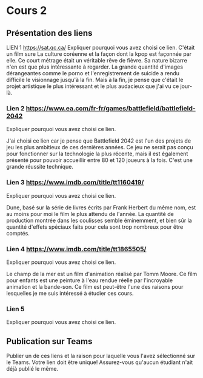 # Cours 2
## Présentation des liens

LIEN 1 https://sat.qc.ca/ Expliquer pourquoi vous avez choisi ce lien. 
C'était un film sure La culture coréenne et la façon dont la kpop est façonnée par elle. Ce court métrage était un véritable rêve de fièvre. Sa nature bizarre n'en est que plus intéressante à regarder. La grande quantité d'images dérangeantes comme le porno et l'enregistrement de suicide a rendu difficile le visionnage jusqu'à la fin. Mais à la fin, je pense que c'était le projet artistique le plus intéressant et le plus audacieux que j'ai vu ce jour-là.

### Lien 2 https://www.ea.com/fr-fr/games/battlefield/battlefield-2042
Expliquer pourquoi vous avez choisi ce lien.

J'ai choisi ce lien car je pense que Battlefield 2042 est l'un des projets de jeu les plus ambitieux de ces dernières années. Ce jeu ne serait pas conçu pour fonctionner sur la technologie la plus récente, mais il est également présenté pour pouvoir accueillir entre 80 et 120 joueurs à la fois. C'est une grande réussite technique.

### Lien 3 https://www.imdb.com/title/tt1160419/
Expliquer pourquoi vous avez choisi ce lien.  

Dune, basé sur la série de livres écrits par Frank Herbert du même nom, est au moins pour moi le film le plus attendu de l'année. La quantité de production montrée dans les coulisses semble éminemment, et bien sûr la quantité d'effets spéciaux faits pour cela sont trop nombreux pour être comptés.

### Lien 4 https://www.imdb.com/title/tt1865505/
Expliquer pourquoi vous avez choisi ce lien. 

Le champ de la mer est un film d'animation réalisé par Tomm Moore. Ce film pour enfants est une peinture à l'eau rendue réelle par l'incroyable animation et la bande-son. Ce film est peut-être l'une des raisons pour lesquelles je me suis intéressé à étudier ces cours.

### Lien 5 
Expliquer pourquoi vous avez choisi ce lien.  

## Publication sur Teams
Publier un de ces liens et la raison pour laquelle vous l'avez sélectionné sur le Teams. Votre lien doit être unique! Assurez-vous qu'aucun étudiant n'ait déjà publié le même. 
